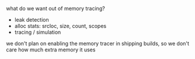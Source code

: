 what do we want out of memory tracing?
- leak detection
- alloc stats: srcloc, size, count, scopes
- tracing / simulation

we don't plan on enabling the memory tracer in shipping builds, so we don't care how much extra memory it uses